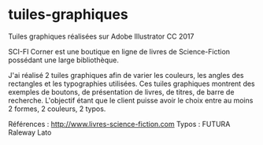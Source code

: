 # tuiles-graphiques

Tuiles graphiques réalisées sur Adobe Illustrator CC 2017

SCI-FI Corner est une boutique en ligne de livres de Science-Fiction possédant une large bibliothèque.

J'ai réalisé 2 tuiles graphiques afin de varier les couleurs, les angles des rectangles et les typographies utilisées. 
Ces tuiles graphiques montrent des exemples de boutons, de présentation de livres, de titres, de barre de recherche. 
L'objectif étant que le client puisse avoir le choix entre au moins 2 formes, 2 couleurs, 2 typos.

Références : 
http://www.livres-science-fiction.com
Typos : FUTURA
        Raleway
        Lato
